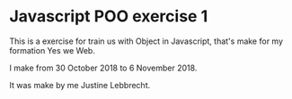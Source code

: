 # Javascript POO exercise 1

This is a exercise for train us with Object in Javascript, that's make for my formation Yes we Web.

I make from 30 October 2018 to 6 November 2018.

It was make by me Justine Lebbrecht.
